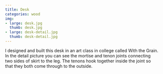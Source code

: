 ```yaml
---
title: Desk
categories: wood
img:
- large: desk.jpg
  thumb: desk.jpg
- large: desk-detail.jpg
  thumb: desk-detail.jpg
---
```


I designed and built this desk in an art class in college called With the Grain. In the detail picture you can see the mortise and tenon joints connecting two sides of skirt to the leg. The tenons hook together inside the joint so that they both come through to the outside.
